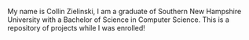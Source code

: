 My name is Collin Zielinski, I am a graduate of Southern New Hampshire University with a Bachelor of Science in Computer Science. This is a repository of projects while I was enrolled!

